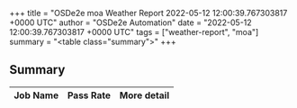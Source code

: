 +++
title = "OSDe2e moa Weather Report 2022-05-12 12:00:39.767303817 +0000 UTC"
author = "OSDe2e Automation"
date = "2022-05-12 12:00:39.767303817 +0000 UTC"
tags = ["weather-report", "moa"]
summary = "<table class=\"summary\"></table>"
+++
## Summary

| Job Name | Pass Rate | More detail |
|----------|-----------|-------------|




